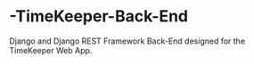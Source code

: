 # -TimeKeeper-Back-End
Django and Django REST Framework Back-End designed for the TimeKeeper Web App. 

